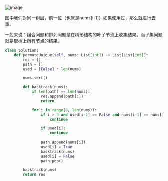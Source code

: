 ![image](https://user-images.githubusercontent.com/62086490/154027933-b83ee92a-a882-4977-bcc4-d03a544e9014.png)

图中我们对同一树层，前一位（也就是nums[i-1]）如果使用过，那么就进行去重。

一般来说：组合问题和排列问题是在树形结构的叶子节点上收集结果，而子集问题就是取树上所有节点的结果。

```python
class Solution:
    def permuteUnique(self, nums: List[int]) -> List[List[int]]:
        res = []
        path = []
        used = [False] * len(nums)

        nums.sort()

        def backtrack(nums):
            if len(path) == len(nums):
                res.append(path[:])
                return

            for i in range(0, len(nums)):
                if i > 0 and used[i-1] == False and nums[i-1] == nums[i]:
                    continue

                if used[i]:
                    continue
                
                path.append(nums[i])
                used[i] = True
                backtrack(nums)
                used[i] = False
                path.pop()

        backtrack(nums)
        return res
 ```
